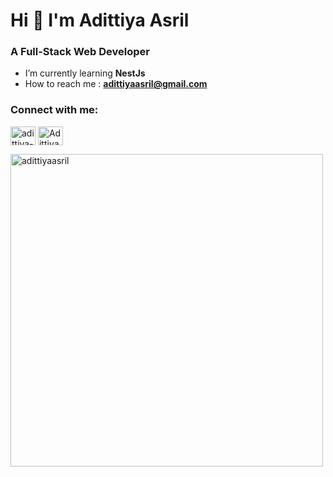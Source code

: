 

<h1>Hi 👋 I'm Adittiya Asril</h1>
<h3>A Full-Stack Web Developer</h3>


- I’m currently learning **NestJs**
- How to reach me : **adittiyaasril@gmail.com**

<h3 align="left">Connect with me:</h3>
<p align="left">
<a href="https://linkedin.com/in/adittiyaasril" target="blank"><img align="center" src="https://raw.githubusercontent.com/rahuldkjain/github-profile-readme-generator/master/src/images/icons/Social/linked-in-alt.svg" alt="adittiya-asril-35470b208" height="30" width="40" /></a>
<a href="https://discord.gg/Adittiya Asril#6661" target="blank"><img align="center" src="https://raw.githubusercontent.com/rahuldkjain/github-profile-readme-generator/master/src/images/icons/Social/discord.svg" alt="Adittiya Asril#6661" height="30" width="40" /></a>
</p>


<p> <img align="center" src="https://github-readme-stats.vercel.app/api/top-langs?username=adittiyaasril&show_icons=true&locale=en&layout=compact" alt="adittiyaasril" width="500" /></p>

